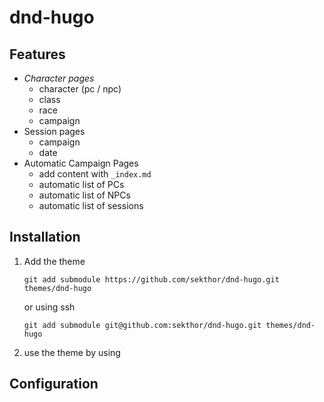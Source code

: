 # dnd-hugo

## Features

- *Character pages* 
    - character (pc / npc)
    - class
    - race
    - campaign
- Session pages
    - campaign
    - date
- Automatic Campaign Pages
    - add content with `_index.md`
    - automatic list of PCs
    - automatic list of NPCs
    - automatic list of sessions

## Installation

1. Add the theme
    ```
    git add submodule https://github.com/sekthor/dnd-hugo.git themes/dnd-hugo
    ```
    or using ssh
    ```
    git add submodule git@github.com:sekthor/dnd-hugo.git themes/dnd-hugo
    ```
2. use the theme by using

## Configuration
